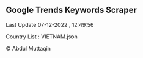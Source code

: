

## Google Trends Keywords Scraper 
 
Last Update 07-12-2022 , 12:49:56

Country List :
VIETNAM.json



© Abdul Muttaqin 
